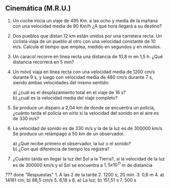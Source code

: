 ## Cinemática (M.R.U.) 

1. Un coche inicia un viaje de 495 Km. a las ocho y media de la mañana con una velocidad media de 90 Km/h ¿A qué hora llegará a su destino? 
 
 
2. Dos pueblos que distan 12 km están unidos por una carretera recta. Un ciclista viaja de un pueblo al otro con una velocidad constante de 10 m/s. Calcula el tiempo que emplea, medido en segundos y en minutos. 
 
3. Un caracol recorre en línea recta una distancia de 10,8 m en 1,5 h. ¿Qué distancia recorrerá en 5 min? 
 
4. Un móvil viaja en línea recta con una velocidad media de 1200 cm/s durante 9 s, y luego con velocidad media de 480 cm/s durante 7 s, siendo ambas velocidades del mismo sentido:

    a) ¿cuál es el desplazamiento total en el viaje de 16 s?  
    b) ¿cuál es la velocidad media del viaje completo? 
 
5. Se produce un disparo a 2,04 km de donde se encuentra un policía, ¿cuánto tarda el policía en oírlo si la velocidad del sonido en el aire es de 330 m/s? 

6. La velocidad de sonido es de 330 m/s y la de la luz es de 300000 km/s. Se produce un relámpago a 50 km de un observador. 
 
    a) ¿Qué recibe primero el observador, la luz o el sonido?  
    b) ¿Con qué diferencia de tiempo los registra? 
 
7. ¿Cuánto tarda en llegar la luz del Sol a la Tierra?, si la velocidad de la luz es de 300000 km/s y el Sol se encuentra a $1,5x10^{11}$ m de distancia

??? done "Respuestas"
    1. A las 2 de la tarde 
    2. 1200 s; 20 min.
    3. 0,6 m 
    4. a) 14161 cm; b) 88,5 cm/s 
    5. 6,18 s 
    6. a) La luz; b) 151,51 s
    7. 500 s

